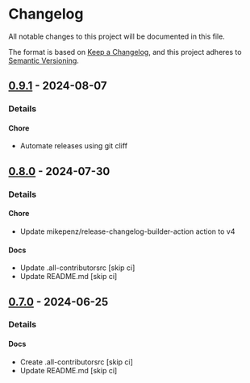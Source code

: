 # Changelog

All notable changes to this project will be documented in this file.

The format is based on [Keep a Changelog](https://keepachangelog.com/en/1.0.0/),
and this project adheres to [Semantic Versioning](https://semver.org/spec/v2.0.0.html).

## [0.9.1] - 2024-08-07
### Details
#### Chore
- Automate releases using git cliff

## [0.8.0] - 2024-07-30
### Details
#### Chore
- Update mikepenz/release-changelog-builder-action action to v4

#### Docs
- Update .all-contributorsrc [skip ci]
- Update README.md [skip ci]

## [0.7.0] - 2024-06-25
### Details
#### Docs
- Create .all-contributorsrc [skip ci]
- Update README.md [skip ci]

[0.9.1]: https://github.com/tuist/command/compare/0.9.0..0.9.1
[0.8.0]: https://github.com/tuist/command/compare/0.7.0..0.8.0
[0.7.0]: https://github.com/tuist/command/compare/0.6.0..0.7.0

<!-- generated by git-cliff -->
